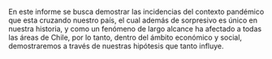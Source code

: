 En este informe se busca demostrar las incidencias del contexto pandémico que esta cruzando nuestro país, el cual además de sorpresivo es único en nuestra historia, y como un fenómeno de largo alcance ha afectado a todas las áreas de Chile, por lo tanto, dentro del ámbito económico y social, demostraremos a través de nuestras hipótesis que tanto influye.

